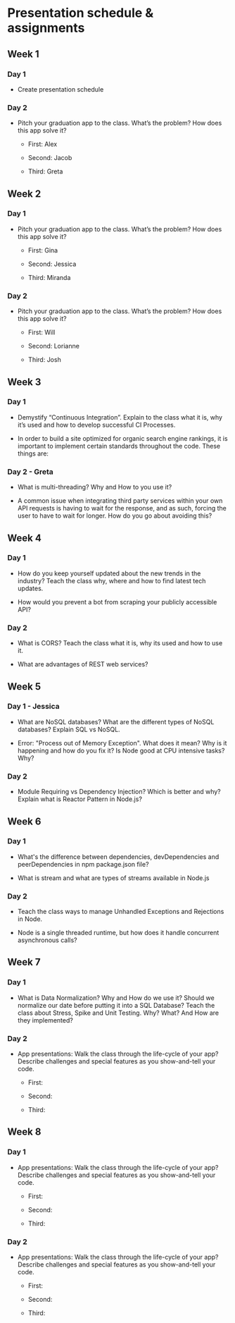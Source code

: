 # Presentation schedule & assignments

## Week 1

### Day 1

* Create presentation schedule

### Day 2

* Pitch your graduation app to the class. What’s the problem? How does this app solve it?

    * First: Alex

    * Second: Jacob

    * Third: Greta

## Week 2

### Day 1

* Pitch your graduation app to the class. What’s the problem? How does this app solve it?

    * First: Gina

    * Second: Jessica

    * Third: Miranda

### Day 2

* Pitch your graduation app to the class. What’s the problem? How does this app solve it?

    * First: Will

    * Second: Lorianne

    * Third: Josh

## Week 3

### Day 1

* Demystify “Continuous Integration”. Explain to the class what it is, why it’s used and how to develop successful CI Processes.

* In order to build a site optimized for organic search engine rankings, it is important to implement certain standards throughout the code. These things are:

### Day 2 - Greta

* What is multi-threading? Why and How to you use it?

* A common issue when integrating third party services within your own API requests is having to wait for the response, and as such, forcing the user to have to wait for longer. How do you go about avoiding this?

## Week 4

### Day 1

* How do you keep yourself updated about the new trends in the industry? Teach the class why, where and how to find latest tech updates.

* How would you prevent a bot from scraping your publicly accessible API?

### Day 2

* What is CORS? Teach the class what it is, why its used and how to use it.

* What are advantages of REST web services?

## Week 5

### Day 1 - Jessica

* What are NoSQL databases? What are the different types of NoSQL databases? Explain SQL vs NoSQL.

* Error: "Process out of Memory Exception". What does it mean? Why is it happening and how do you fix it? Is Node good at CPU intensive tasks? Why?

### Day 2

* Module Requiring vs Dependency Injection? Which is better and why?
Explain what is Reactor Pattern in Node.js?

## Week 6

### Day 1

* What's the difference between dependencies, devDependencies and peerDependencies in npm package.json file?

* What is stream and what are types of streams available in Node.js

### Day 2

* Teach the class ways to manage Unhandled Exceptions and Rejections in Node.

* Node is a single threaded runtime, but how does it handle concurrent asynchronous calls?

## Week 7

### Day 1

* What is Data Normalization? Why and How do we use it? Should we normalize our date before putting it into a SQL Database?
Teach the class about Stress, Spike and Unit Testing. Why? What? And How are they implemented?

### Day 2

* App presentations: Walk the class through the life-cycle of your app? Describe challenges and special features as you show-and-tell your code.

    * First:

    * Second: 

    * Third: 

## Week 8

### Day 1

* App presentations: Walk the class through the life-cycle of your app? Describe challenges and special features as you show-and-tell your code.

    * First:

    * Second: 

    * Third: 

### Day 2

* App presentations: Walk the class through the life-cycle of your app? Describe challenges and special features as you show-and-tell your code.

    * First:

    * Second: 

    * Third: 
